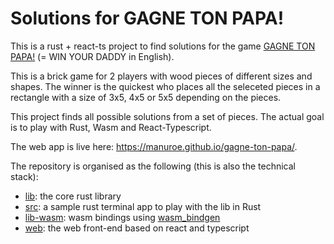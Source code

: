 # Solutions for GAGNE TON PAPA!

This is a rust + react-ts project to find solutions for the game [GAGNE TON PAPA!](https://www.gigamic.com/jeu/gagne-ton-papa) (= WIN YOUR DADDY in English).

This is a brick game for 2 players with wood pieces of different sizes and shapes. The winner is the quickest who places all the seleceted pieces in a rectangle with a size of 3x5, 4x5 or 5x5 depending on the pieces.

This project finds all possible solutions from a set of pieces. The actual goal is to play with Rust, Wasm and React-Typescript.

The web app is live here: https://manuroe.github.io/gagne-ton-papa/.

The repository is organised as the following (this is also the technical stack):
 - [lib](./lib): the core rust library
 - [src](.src): a sample rust terminal app to play with the lib in Rust
 - [lib-wasm](.lib-wasm): wasm bindings using [wasm_bindgen](https://rustwasm.github.io/docs/wasm-bindgen/)
 - [web](./web): the web front-end based on react and typescript
